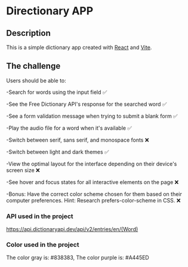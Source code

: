 # Directionary APP

## Description

This is a simple dictionary app created with [React](https://reactjs.org/) and [Vite](https://vitejs.dev/).

## The challenge

Users should be able to:

-Search for words using the input field ✅

-See the Free Dictionary API's response for the searched word ✅

-See a form validation message when trying to submit a blank form ✅

-Play the audio file for a word when it's available ✅

-Switch between serif, sans serif, and monospace fonts ❌

-Switch between light and dark themes ✅

-View the optimal layout for the interface depending on their device's screen size ❌

-See hover and focus states for all interactive elements on the page ❌

-Bonus: Have the correct color scheme chosen for them based on their computer preferences. Hint: Research prefers-color-scheme in CSS. ❌

### API used in the project

https://api.dictionaryapi.dev/api/v2/entries/en/(Word)

### Color used in the project

The color gray is: #838383,
The color purple is: #A445ED
